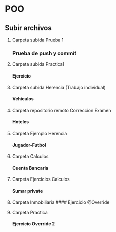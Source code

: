 # POO
## Subir archivos
1. Carpeta subida Prueba 1
   ### Prueba de push y commit

3. Carpeta subida Practica1
    #### Ejercicio

4. Carpeta subida Herencia (Trabajo individual)
   #### Vehiculos

5. Carpeta repositorio remoto Correccion Examen
     #### Hoteles
   
6. Carpeta Ejemplo Herencia
   #### Jugador-Futbol

7. Carpeta Calculos
    #### Cuenta Bancaria

9. Carpeta Ejercicios Calculos
    #### Sumar private

10.  Carpeta Inmobiliaria
    #### Ejercicio @Override

11. Carpeta Practica
     #### Ejercicio Override 2

